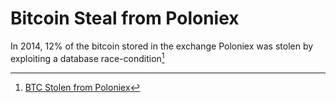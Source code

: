 # Bitcoin Steal from Poloniex
In 2014, 12% of the bitcoin stored in the exchange Poloniex was stolen by exploiting a database race-condition[^1]

[^1]: [BTC Stolen from Poloniex](https://web.archive.org/web/20220305182722/https://bitcointalk.org/index.php?topic=499580)
